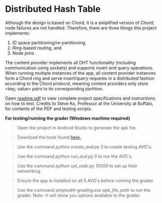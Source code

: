 # Distributed Hash Table
Although the design is based on Chord, it is a simplified version of Chord; node failures are not
handled. Therefore, there are three things this project implements:
1) ID space partitioning/re-partitioning,
2) Ring-based routing, and
3) Node joins.

The content provider implements all DHT functionality (including communication using sockets) and
supports insert and query operations. When running multiple instances of the app, all content
provider instances form a Chord ring and serve insert/query requests in a distributed
fashion according to the Chord protocol, meaning content providers only store <key, value> pairs to its corresponding partition.

Open [readme.pdf](https://github.com/Cabbler25/SimpleDHT/blob/master/readme.pdf) to view complete project specifications and instructions on how to test. Credits to Steve Ko, Professor at the University at Buffalo, for contents of the PDF and testing scripts.

**For testing/running the grader (Windows machine required)**
>Open the project in Android Studio to generate the apk file.

>Download the tools found [here.](https://github.com/Cabbler25/Distributed-Hash-Table/tree/master/Testing_Tools)

>Use the command *python create_avd.py 5* to create testing AVD's.

>Use the command *python run_avd.py 5* to run the AVD's.

>Use the command *python set_redir.py 10000* to set up their networking.

>Ensure the app is installed on all 5 AVD's before running the grader.

>Use the command *simpledht-grading.exe apk_file_path* to run the grader. Note -h will show you options available to the grader.


